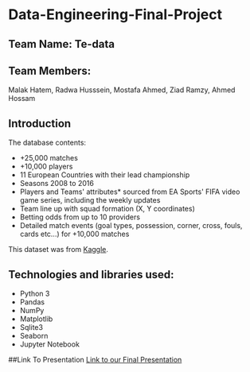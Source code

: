 # Data-Engineering-Final-Project
## Team Name: Te-data
## Team Members:
   Malak Hatem,
   Radwa Husssein,
   Mostafa Ahmed, 
   Ziad Ramzy,
   Ahmed Hossam
## Introduction
The database contents:

- +25,000 matches
- +10,000 players
- 11 European Countries with their lead championship
- Seasons 2008 to 2016
- Players and Teams' attributes* sourced from EA Sports' FIFA video game series, including the weekly updates
- Team line up with squad formation (X, Y coordinates)
- Betting odds from up to 10 providers
- Detailed match events (goal types, possession, corner, cross, fouls, cards etc...) for +10,000 matches

This dataset was from [Kaggle](https://www.kaggle.com/hugomathien/soccer).
## Technologies and libraries used:

- Python 3
- Pandas
- NumPy
- Matplotlib
- Sqlite3
- Seaborn
- Jupyter Notebook

##Link To Presentation
[Link to our Final Presentation](https://docs.google.com/presentation/d/19XGTfnhjeZxbH7hT8uwG4sSjt_CmGPg0jFG6eiIhDLY/edit?usp=sharing)
